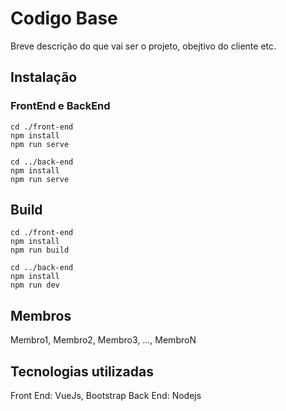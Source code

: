 # Codigo Base

Breve descrição do que vai ser o projeto, obejtivo do cliente etc.

## Instalação

### FrontEnd e BackEnd

```shell
cd ./front-end
npm install
npm run serve

cd ../back-end
npm install
npm run serve
```

## Build

```shell
cd ./front-end
npm install
npm run build

cd ../back-end
npm install
npm run dev
```

## Membros

Membro1, Membro2, Membro3, ..., MembroN

## Tecnologias utilizadas

Front End: VueJs, Bootstrap
Back End: Nodejs
